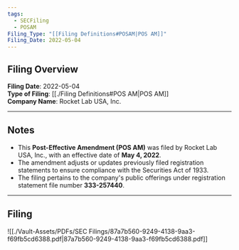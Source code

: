 ```yaml
---
tags:
  - SECFiling
  - POSAM
Filing_Type: "[[Filing Definitions#POSAM|POS AM]]"
Filing_Date: 2022-05-04
---
```


## Filing Overview

**Filing Date**: 2022-05-04  
**Type of Filing**: [[./Filing Definitions#POS AM|POS AM]]  
**Company Name**: Rocket Lab USA, Inc.  

---

## Notes

- This **Post-Effective Amendment (POS AM)** was filed by Rocket Lab USA, Inc., with an effective date of **May 4, 2022**.
- The amendment adjusts or updates previously filed registration statements to ensure compliance with the Securities Act of 1933.
- The filing pertains to the company's public offerings under registration statement file number **333-257440**.

---

## Filing

![[./Vault-Assets/PDFs/SEC Filings/87a7b560-9249-4138-9aa3-f69fb5cd6388.pdf|87a7b560-9249-4138-9aa3-f69fb5cd6388.pdf]]
